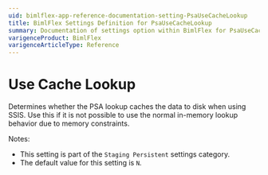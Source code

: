 ```yaml
---
uid: bimlflex-app-reference-documentation-setting-PsaUseCacheLookup
title: BimlFlex Settings Definition for PsaUseCacheLookup
summary: Documentation of settings option within BimlFlex for PsaUseCacheLookup
varigenceProduct: BimlFlex
varigenceArticleType: Reference
---
```


# Use Cache Lookup

Determines whether the PSA lookup caches the data to disk when using SSIS. Use this if it is not possible to use the normal in-memory lookup behavior due to memory constraints.

Notes:
* This setting is part of the `Staging Persistent` settings category.
* The default value for this setting is `N`.